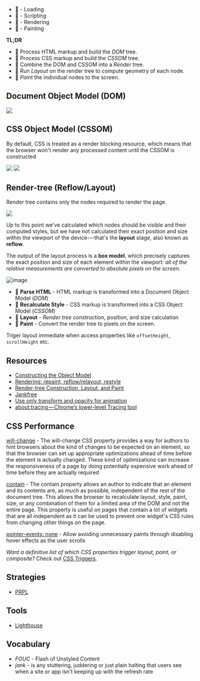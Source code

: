 
- 🔵 - Loading
- 🍋 - Scripting
- 🍆 - Rendering
- 🍏 - Painting


**TL;DR**
- 🔵 Process HTML markup and build the *DOM* tree.
- 🍆 Process CSS markup and build the *CSSOM* tree.
- 🍆 Combine the DOM and CSSOM into a *Render* tree.
- 🍆 Run *Layout* on the render tree to compute geometry of each node.
- 🍏 *Paint* the individual nodes to the screen.


## Document Object Model (DOM)
![](https://developers.google.com/web/fundamentals/performance/critical-rendering-path/images/full-process.png)


## CSS Object Model (CSSOM)
By default, CSS is treated as a render blocking resource, which means that the browser won't render any processed content until the CSSOM is constructed

![](https://developers.google.com/web/fundamentals/performance/critical-rendering-path/images/cssom-construction.png)
![](https://developers.google.com/web/fundamentals/performance/critical-rendering-path/images/cssom-tree.png)

## Render-tree (Reflow/Layout)
Render tree contains only the nodes required to render the page.

![](https://developers.google.com/web/fundamentals/performance/critical-rendering-path/images/render-tree-construction.png)

Up to this point we've calculated which nodes should be visible and their computed styles, but we have not calculated their exact position and size within the viewport of the device---that's the **layout** stage, also known as **reflow**.

The output of the layout process is a **box model**, which precisely captures the exact position and size of each element within the viewport: *all of the relative measurements are converted to absolute pixels on the screen*.

![image](https://user-images.githubusercontent.com/616193/51072688-7fa4c400-1675-11e9-82e0-2e9764ce17f0.png)

- 🔵 **Parse HTML** - HTML markup is transformed into a Document Object Model (*DOM*)
- 🍆 **Recalculate Style** - CSS markup is transformed into a CSS Object Model (*CSSOM*)
- 🍆 **Layout** - *Render tree* construction, position, and size calculation
- 🍏 **Paint** - Convert the render tree to pixels on the screen.

Triger layout immediate when access properties like `offsetHeight`, `scrollHeight` etc.


## Resources
- [Constructing the Object Model](https://developers.google.com/web/fundamentals/performance/critical-rendering-path/constructing-the-object-model)
- [Rendering: repaint, reflow/relayout, restyle](http://www.phpied.com/rendering-repaint-reflowrelayout-restyle/)
- [Render-tree Construction, Layout, and Paint](https://developers.google.com/web/fundamentals/performance/critical-rendering-path/render-tree-construction)
- [Jankfree](http://jankfree.org/)
- [Use only transform and opacity for animation](https://aerotwist.com/blog/flip-your-animations/)
- [about:tracing — Chrome’s lower-level Tracing tool](https://docs.google.com/presentation/d/1Lq2DD28CGa7bxawVH_2OcmyiTiBn74dvC6vn2essroY/edit#slide=id.g1a504e63c9_2_84)



## CSS Performance

[will-change](https://developer.mozilla.org/en/docs/Web/CSS/will-change) - The will-change CSS property provides a way for authors to hint browsers about the kind of changes to be expected on an element, so that the browser can set up appropriate optimizations ahead of time before the element is actually changed. These kind of optimizations can increase the responsiveness of a page by doing potentially expensive work ahead of time before they are actually required

[contain](https://developer.mozilla.org/en-US/docs/Web/CSS/contain) - The contain property allows an author to indicate that an element and its contents are, as much as possible, independent of the rest of the document tree. This allows the browser to recalculate layout, style, paint, size, or any combination of them for a limited area of the DOM and not the entire page. This property is useful on pages that contain a lot of widgets that are all independent as it can be used to prevent one widget's CSS rules from changing other things on the page.

[pointer-events: none](https://www.thecssninja.com/css/pointer-events-60fps) -  Allow avoiding unnecessary paints through disabling hover effects as the user scrolls


*Want a definitive list of which CSS properties trigger layout, paint, or composite?* Check out [CSS Triggers](https://csstriggers.com/).

## Strategies
- [PRPL](https://developers.google.com/web/fundamentals/performance/prpl-pattern/)


## Tools
- [Lighthouse](https://developers.google.com/web/tools/lighthouse/)

## Vocabulary
- *FOUC* - Flash of Unstyled Content
- *jank* - is any stuttering, juddering or just plain halting that users see when a site or app isn't keeping up with the refresh rate
